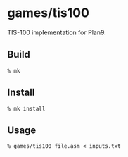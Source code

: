 # games/tis100

TIS-100 implementation for Plan9.

## Build

	% mk

## Install

	% mk install

## Usage

	% games/tis100 file.asm < inputs.txt

